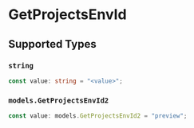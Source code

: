 # GetProjectsEnvId


## Supported Types

### `string`

```typescript
const value: string = "<value>";
```

### `models.GetProjectsEnvId2`

```typescript
const value: models.GetProjectsEnvId2 = "preview";
```

